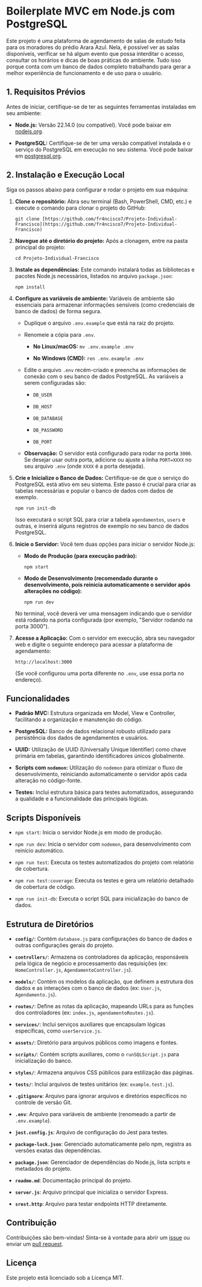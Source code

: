 # Boilerplate MVC em Node.js com PostgreSQL

Este projeto é uma plataforma de agendamento de salas de estudo feita para os moradores do prédio Arara Azul. Nela, é possível ver as salas disponíveis, verificar se há algum evento que possa interditar o acesso, consultar os horários e dicas de boas práticas do ambiente. Tudo isso porque conta com um banco de dados completo trabalhando para gerar a melhor experiência de funcionamento e de uso para o usuário.

## 1. Requisitos Prévios

Antes de iniciar, certifique-se de ter as seguintes ferramentas instaladas em seu ambiente:

* **Node.js:** Versão 22.14.0 (ou compatível). Você pode baixar em [nodejs.org](https://nodejs.org/).

* **PostgreSQL:** Certifique-se de ter uma versão compatível instalada e o serviço do PostgreSQL em execução no seu sistema. Você pode baixar em [postgresql.org](https://www.postgresql.org/download/).

## 2. Instalação e Execução Local

Siga os passos abaixo para configurar e rodar o projeto em sua máquina:

1.  **Clone o repositório:**
    Abra seu terminal (Bash, PowerShell, CMD, etc.) e execute o comando para clonar o projeto do GitHub:

    ```
    git clone [https://github.com/fr4ncisco7/Projeto-Individual-Francisco](https://github.com/fr4ncisco7/Projeto-Individual-Francisco)
    ```

2.  **Navegue até o diretório do projeto:**
    Após a clonagem, entre na pasta principal do projeto:

    ```
    cd Projeto-Individual-Francisco
    ```

3.  **Instale as dependências:**
    Este comando instalará todas as bibliotecas e pacotes Node.js necessários, listados no arquivo `package.json`:

    ```
    npm install
    ```

4.  **Configure as variáveis de ambiente:**
    Variáveis de ambiente são essenciais para armazenar informações sensíveis (como credenciais de banco de dados) de forma segura.

    * Duplique o arquivo `.env.example` que está na raiz do projeto.

    * Renomeie a cópia para `.env`.

        * **No Linux/macOS:** `mv .env.example .env`

        * **No Windows (CMD):** `ren .env.example .env`

    * Edite o arquivo `.env` recém-criado e preencha as informações de conexão com o seu banco de dados PostgreSQL. As variáveis a serem configuradas são:

        * `DB_USER`

        * `DB_HOST`

        * `DB_DATABASE`

        * `DB_PASSWORD`

        * `DB_PORT`

    * **Observação:** O servidor está configurado para rodar na porta `3000`. Se desejar usar outra porta, adicione ou ajuste a linha `PORT=XXXX` no seu arquivo `.env` (onde `XXXX` é a porta desejada).

5.  **Crie e Inicialize o Banco de Dados:**
    Certifique-se de que o serviço do PostgreSQL está ativo em seu sistema. Este passo é crucial para criar as tabelas necessárias e popular o banco de dados com dados de exemplo.

    ```
    npm run init-db
    ```

    Isso executará o script SQL para criar a tabela `agendamentos`, `users` e outras, e inserirá alguns registros de exemplo no seu banco de dados PostgreSQL.

6.  **Inicie o Servidor:**
    Você tem duas opções para iniciar o servidor Node.js:

    * **Modo de Produção (para execução padrão):**

        ```
        npm start
        ```

    * **Modo de Desenvolvimento (recomendado durante o desenvolvimento, pois reinicia automaticamente o servidor após alterações no código):**

        ```
        npm run dev
        ```

    No terminal, você deverá ver uma mensagem indicando que o servidor está rodando na porta configurada (por exemplo, "Servidor rodando na porta 3000").

7.  **Acesse a Aplicação:**
    Com o servidor em execução, abra seu navegador web e digite o seguinte endereço para acessar a plataforma de agendamento:

    ```
    http://localhost:3000
    ```

    (Se você configurou uma porta diferente no `.env`, use essa porta no endereço).

## Funcionalidades

* **Padrão MVC:** Estrutura organizada em Model, View e Controller, facilitando a organização e manutenção do código.

* **PostgreSQL:** Banco de dados relacional robusto utilizado para persistência dos dados de agendamentos e usuários.

* **UUID:** Utilização de UUID (Universally Unique Identifier) como chave primária em tabelas, garantindo identificadores únicos globalmente.

* **Scripts com `nodemon`:** Utilização do `nodemon` para otimizar o fluxo de desenvolvimento, reiniciando automaticamente o servidor após cada alteração no código-fonte.

* **Testes:** Inclui estrutura básica para testes automatizados, assegurando a qualidade e a funcionalidade das principais lógicas.

## Scripts Disponíveis

* `npm start`: Inicia o servidor Node.js em modo de produção.

* `npm run dev`: Inicia o servidor com `nodemon`, para desenvolvimento com reinício automático.

* `npm run test`: Executa os testes automatizados do projeto com relatório de cobertura.

* `npm run test:coverage`: Executa os testes e gera um relatório detalhado de cobertura de código.

* `npm run init-db`: Executa o script SQL para inicialização do banco de dados.

## Estrutura de Diretórios

* **`config/`**: Contém `database.js` para configurações do banco de dados e outras configurações gerais do projeto.

* **`controllers/`**: Armazena os controladores da aplicação, responsáveis pela lógica de negócio e processamento das requisições (ex: `HomeController.js`, `AgendamentoController.js`).

* **`models/`**: Contém os modelos da aplicação, que definem a estrutura dos dados e as interações com o banco de dados (ex: `User.js`, `Agendamento.js`).

* **`routes/`**: Define as rotas da aplicação, mapeando URLs para as funções dos controladores (ex: `index.js`, `agendamentoRoutes.js`).

* **`services/`**: Inclui serviços auxiliares que encapsulam lógicas específicas, como `userService.js`.

* **`assets/`**: Diretório para arquivos públicos como imagens e fontes.

* **`scripts/`**: Contém scripts auxiliares, como o `runSQLScript.js` para inicialização do banco.

* **`styles/`**: Armazena arquivos CSS públicos para estilização das páginas.

* **`tests/`**: Inclui arquivos de testes unitários (ex: `example.test.js`).

* **`.gitignore`**: Arquivo para ignorar arquivos e diretórios específicos no controle de versão Git.

* **`.env`**: Arquivo para variáveis de ambiente (renomeado a partir de `.env.example`).

* **`jest.config.js`**: Arquivo de configuração do Jest para testes.

* **`package-lock.json`**: Gerenciado automaticamente pelo npm, registra as versões exatas das dependências.

* **`package.json`**: Gerenciador de dependências do Node.js, lista scripts e metadados do projeto.

* **`readme.md`**: Documentação principal do projeto.

* **`server.js`**: Arquivo principal que inicializa o servidor Express.

* **`srest.http`**: Arquivo para testar endpoints HTTP diretamente.

## Contribuição

Contribuições são bem-vindas! Sinta-se à vontade para abrir um [issue](https://github.com/fr4ncisco7/Projeto-Individual-Francisco/issues) ou enviar um [pull request](https://github.com/fr4ncisco7/Projeto-Individual-Francisco/pulls).

## Licença

Este projeto está licenciado sob a Licença MIT.